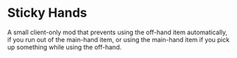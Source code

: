 Sticky Hands
=============

A small client-only mod that prevents using the off-hand item automatically, if you run out of the main-hand item,
or using the main-hand item if you pick up something while using the off-hand.
